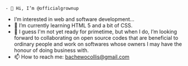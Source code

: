     - 👋 Hi, I’m @officialgrownup
-  I’m interested in web  and software development...
- 🌱 I’m currently learning HTML 5 and a bit of  CSS.
- 💞️ I guess I'm not yet ready for primetime, but when I do, I’m looking forward to collaborating on open source codes that are beneficial to ordinary people and work on softwares whose owners I may have the honour of doing business with.
- 📫 How to reach me:
bachewocollis@gmail.com

<!---
officialgrownup/officialgrownup is a ✨ special ✨ repository because its a seed that is growing and will take its place among the giants one  day.`README.md` (this file) appears on your GitHub profile.
You can click the Preview link to take a look at your changes.
--->
